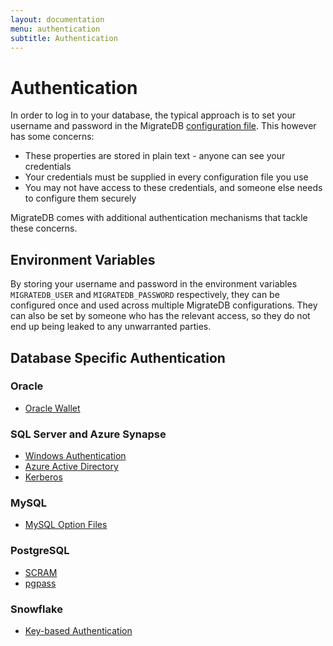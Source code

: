 ```yaml
---
layout: documentation
menu: authentication
subtitle: Authentication
---
```


# Authentication

In order to log in to your database, the typical approach is to set your username and password in the
MigrateDB [configuration file](/documentation/configuration/configfile). This however has some concerns:

- These properties are stored in plain text - anyone can see your credentials
- Your credentials must be supplied in every configuration file you use
- You may not have access to these credentials, and someone else needs to configure them securely

MigrateDB comes with additional authentication mechanisms that tackle these concerns.

## Environment Variables

By storing your username and password in the environment variables `MIGRATEDB_USER` and `MIGRATEDB_PASSWORD`
respectively, they can be configured once and used across multiple MigrateDB configurations. They can also be set by
someone who has the relevant access, so they do not end up being leaked to any unwarranted parties.

## Database Specific Authentication

### Oracle

- [Oracle Wallet](/documentation/database/oracle#oracle-wallet)

### SQL Server and Azure Synapse

- [Windows Authentication](/documentation/database/sqlserver#windows-authentication)
- [Azure Active Directory](/documentation/database/sqlserver#azure-active-directory)
- [Kerberos](/documentation/database/sqlserver#kerberos)

### MySQL

- [MySQL Option Files](/documentation/database/mysql#option-files)

### PostgreSQL

- [SCRAM](/documentation/database/postgresql#scram)
- [pgpass](/documentation/database/postgresql#pgpass)

### Snowflake

- [Key-based Authentication](/documentation/database/snowflake#key-based-authentication)
